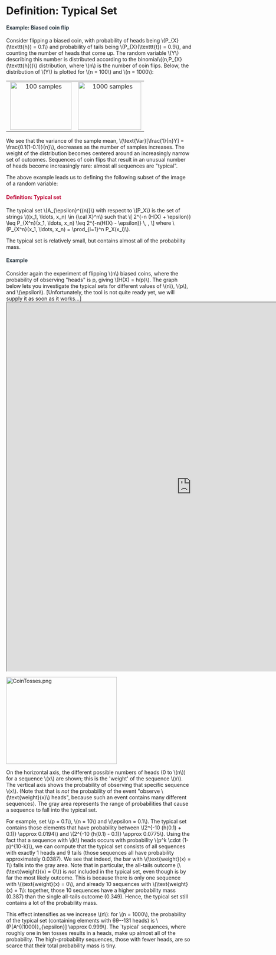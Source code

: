 # Definition: Typical Set

<div class="content-box pad-box-mini border border-trbl border-round">
<h4 style="color: #2d3b45;"><strong>Example: Biased coin flip</strong></h4>
Consider flipping a biased coin, with probability of heads being \(P_{X}(\texttt{h}) = 0.1\) and probability of tails being \(P_{X}(\texttt{t}) = 0.9\), and counting the number of heads that come up. The random variable \(Y\) describing this number is distributed according to the binomial\((n,P_{X}(\texttt{h}))\) distribution, where \(n\) is the number of coin flips. Below, the distribution of \(Y\) is plotted for \(n = 100\) and \(n = 1000\):
<table style="border-collapse: collapse; width: 100%;">
<tbody>
<tr>
<td style="width: 50%;" align="center"><img src="https://canvas.uva.nl/courses/10933/files/1322428/preview?verifier=neeZasiWle7ME8PiqCwLr8unGfghei1CJNeJUVdX" alt="100 samples" width="166" height="130" data-api-endpoint="https://canvas.uva.nl/api/v1/courses/10933/files/1322428" data-api-returntype="File"></td>
<td style="width: 50%;" align="center"><img src="https://canvas.uva.nl/courses/10933/files/1322427/preview?verifier=QRcgjipeJtzDuIgJMQdkJYzl8LrB5q2axVlaMZti" alt="1000 samples" width="171" height="130" data-api-endpoint="https://canvas.uva.nl/api/v1/courses/10933/files/1322427" data-api-returntype="File"></td>
</tr>
</tbody>
</table>
We see that the variance of the sample mean, \(\text{Var}[\frac{1}{n}Y] = \frac{0.1(1-0.1)}{n}\), decreases as the number of samples increases. The weight of the distribution becomes centered around an increasingly narrow set of outcomes. Sequences of coin flips that result in an unusual number of heads become increasingly rare: almost all sequences are "typical".</div>
<p>The above example leads us to defining the following subset of the image of a random variable:</p>
<div class="content-box pad-box-mini border border-trbl border-round">
<h4 style="color: #bc0031;"><strong>Definition: Typical set</strong></h4>
The typical set \(A_{\epsilon}^{(n)}\) with respect to \(P_X\) is the set of strings \((x_1, \ldots, x_n) \in {\cal X}^n\) such that \[ 2^{-n (H(X) + \epsilon)} \leq P_{X^n}(x_1, \ldots, x_n) \leq 2^{-n(H(X) - \epsilon)} \, , \] where \(P_{X^n}(x_1, \ldots, x_n) = \prod_{i=1}^n P_X(x_i)\).</div>
<p>The typical set is relatively small, but contains almost all of the probability mass.</p>
<div class="content-box pad-box-mini border border-trbl border-round">
<h4 style="color: #2d3b45;"><strong>Example</strong></h4>
Consider again the experiment of flipping \(n\) biased coins, where the probability of observing "heads" is p, giving \(H(X) = h(p)\). The graph below lets you investigate the typical sets for different values of \(n\), \(p\), and \(\epsilon\). [Unfortunately, the tool is not quite ready yet, we will supply it as soon as it works...] <iframe src="https://esc.fnwi.uva.nl/blend/information-theory/interactive-graphs/typical-sets-A.htm" width="1000" height="1000"></iframe>
<p><img src="https://canvas.uva.nl/courses/10933/files/1322465/preview?verifier=TjcK8OxZq2LQ5x1vHYI0tuG0eyfQro9njqidTjRi" alt="CoinTosses.png" width="300" height="236" data-api-endpoint="https://canvas.uva.nl/api/v1/courses/10933/files/1322465" data-api-returntype="File"></p>
<p>On the horizontal axis, the different possible numbers of heads (0 to \(n\)) for a sequence \(x\) are shown; this is the 'weight' of the sequence \(x\). The vertical axis shows the probability of observing that specific sequence \(x\). (Note that that is <em>not</em> the probability of the event "observe \(\text{weight}(x)\) heads", because such an event contains many different sequences). The gray area represents the range of probabilities that cause a sequence to fall into the typical set.</p>
<p>For example, set \(p = 0.1\), \(n = 10\) and \(\epsilon = 0.1\). The typical set contains those elements that have probability between \(2^{-10 (h(0.1) + 0.1)} \approx 0.0194\) and \(2^{-10 (h(0.1) - 0.1)} \approx 0.0775\). Using the fact that a sequence with \(k\) heads occurs with probability \(p^k \cdot (1-p)^{10-k}\), we can compute that the typical set consists of all sequences with exactly 1 heads and 9 tails (those sequences all have probability approximately 0.0387). We see that indeed, the bar with \(\text{weight}(x) = 1\) falls into the gray area. Note that in particular, the all-tails outcome (\(\text{weight}(x) = 0\)) is <i>not</i> included in the typical set, even though is by far the most likely outcome. This is because there is only one sequence with \(\text{weight}(x) = 0\), and already 10 sequences with \(\text{weight}(x) = 1\): together, those 10 sequences have a higher probability mass (0.387) than the single all-tails outcome (0.349). Hence, the typical set still contains a lot of the probability mass.</p>
<p>This effect intensifies as we increase \(n\): for \(n = 1000\), the probability of the typical set (containing elements with 69--131 heads) is \(P[A^{(1000)}_{\epsilon}] \approx 0.999\). The `typical' sequences, where roughly one in ten tosses results in a heads, make up almost all of the probability. The high-probability sequences, those with fewer heads, are so scarce that their total probability mass is tiny.</p>
</div>